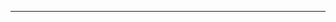 <!--
CO_OP_TRANSLATOR_METADATA:
{
  "original_hash": "661bbc8e2592ebbb96aa84b1462f5755",
  "translation_date": "2025-08-28T20:39:09+00:00",
  "source_file": "03-Core-Generative-AI-Techniques/README.md",
  "language_code": "bg"
}
-->


---

